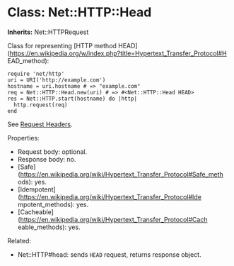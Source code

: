 # Class: Net::HTTP::Head
**Inherits:** Net::HTTPRequest
    

Class for representing [HTTP method
HEAD](https://en.wikipedia.org/w/index.php?title=Hypertext_Transfer_Protocol#H
EAD_method):

    require 'net/http'
    uri = URI('http://example.com')
    hostname = uri.hostname # => "example.com"
    req = Net::HTTP::Head.new(uri) # => #<Net::HTTP::Head HEAD>
    res = Net::HTTP.start(hostname) do |http|
      http.request(req)
    end

See [Request Headers](rdoc-ref:Net::HTTPRequest@Request+Headers).

Properties:

*   Request body: optional.
*   Response body: no.
*   [Safe](https://en.wikipedia.org/wiki/Hypertext_Transfer_Protocol#Safe_meth
    ods): yes.
*   [Idempotent](https://en.wikipedia.org/wiki/Hypertext_Transfer_Protocol#Ide
    mpotent_methods): yes.
*   [Cacheable](https://en.wikipedia.org/wiki/Hypertext_Transfer_Protocol#Cach
    eable_methods): yes.

Related:

*   Net::HTTP#head: sends `HEAD` request, returns response object.



